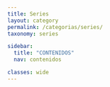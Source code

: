 ```yaml
---
title: Series
layout: category
permalink: /categorias/series/
taxonomy: series

sidebar:
  title: "CONTENIDOS"
  nav: contenidos

classes: wide
---
```

